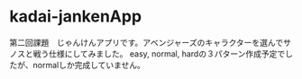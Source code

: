 # kadai-jankenApp
第二回課題　じゃんけんアプリです。アベンジャーズのキャラクターを選んでサノスと戦う仕様にしてみました。
easy, normal, hardの３パターン作成予定でしたが、normalしか完成していません。
